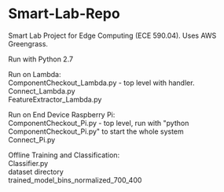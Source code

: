 # Smart-Lab-Repo
Smart Lab Project for Edge Computing (ECE 590.04). Uses AWS Greengrass.

Run with Python 2.7

Run on Lambda:  
ComponentCheckout_Lambda.py - top level with handler.  
Connect_Lambda.py   
FeatureExtractor_Lambda.py  

Run on End Device Raspberry Pi:  
ComponentCheckout_Pi.py - top level, run with "python ComponentCheckout_Pi.py" to start the whole system  
Connect_Pi.py  

Offline Training and Classification:  
Classifier.py  
dataset directory  
trained_model_bins_normalized_700_400  
